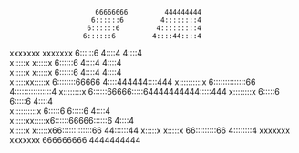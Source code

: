 
                                                     
                                                     
                         66666666         444444444  
                        6::::::6         4::::::::4  
                       6::::::6         4:::::::::4  
                      6::::::6         4::::44::::4  
xxxxxxx      xxxxxxx 6::::::6         4::::4 4::::4  
 x:::::x    x:::::x 6::::::6         4::::4  4::::4  
  x:::::x  x:::::x 6::::::6         4::::4   4::::4  
   x:::::xx:::::x 6::::::::66666   4::::444444::::444
    x::::::::::x 6::::::::::::::66 4::::::::::::::::4
     x::::::::x  6::::::66666:::::64444444444:::::444
     x::::::::x  6:::::6     6:::::6         4::::4  
    x::::::::::x 6:::::6     6:::::6         4::::4  
   x:::::xx:::::x6::::::66666::::::6         4::::4  
  x:::::x  x:::::x66:::::::::::::66        44::::::44
 x:::::x    x:::::x 66:::::::::66          4::::::::4
xxxxxxx      xxxxxxx  666666666            4444444444
                                                     
                                                     
                                                     
                                                     
                                                     
                                                     
                                                     
